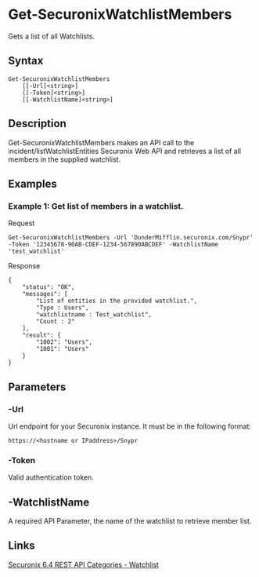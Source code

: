 # Get-SecuronixWatchlistMembers
Gets a list of all Watchlists.

## Syntax
```
Get-SecuronixWatchlistMembers
    [[-Url]<string>]
    [[-Token]<string>]
    [[-WatchlistName]<string>]
```

## Description
Get-SecuronixWatchlistMembers makes an API call to the incident/listWatchlistEntities Securonix Web API and retrieves a list of all members in the supplied watchlist.

## Examples

### Example 1: Get list of members in a watchlist.
Request
```
Get-SecuronixWatchlistMembers -Url 'DunderMifflin.securonix.com/Snypr' -Token '12345678-90AB-CDEF-1234-567890ABCDEF' -WatchlistName 'test_watchlist'
```

Response
```
{
    "status": "OK",
    "messages": [
        "List of entities in the provided watchlist.",
        "Type : Users",
        "watchlistname : Test_watchlist",
        "Count : 2"
    ],
    "result": {
        "1002": "Users",
        "1001": "Users"
    }
}
```

## Parameters

### -Url
Url endpoint for your Securonix instance.
It must be in the following format:
```
https://<hostname or IPaddress>/Snypr
```

### -Token
Valid authentication token.

## -WatchlistName
A required API Parameter, the name of the watchlist to retrieve member list.

## Links
[Securonix 6.4 REST API Categories - Watchlist ](https://documentation.securonix.com/onlinedoc/Content/6.4%20Cloud/Content/SNYPR%206.4/6.4%20Guides/Web%20Services/6.4_REST%20API%20Categories.htm#Watchlist)